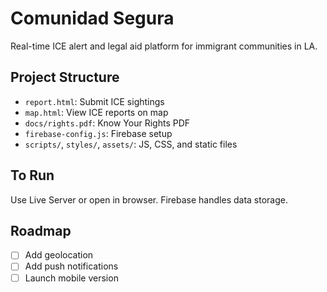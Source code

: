 # Comunidad Segura

Real-time ICE alert and legal aid platform for immigrant communities in LA.

## Project Structure

- `report.html`: Submit ICE sightings
- `map.html`: View ICE reports on map
- `docs/rights.pdf`: Know Your Rights PDF
- `firebase-config.js`: Firebase setup
- `scripts/`, `styles/`, `assets/`: JS, CSS, and static files

## To Run
Use Live Server or open in browser. Firebase handles data storage.

## Roadmap
- [ ] Add geolocation
- [ ] Add push notifications
- [ ] Launch mobile version
